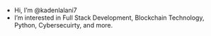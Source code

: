 - Hi, I’m @kadenlalani7
- I’m interested in Full Stack Development, Blockchain Technology, Python, Cybersecuirty, and more.

<!---
kadenlalani7/kadenlalani7 is a ✨ special ✨ repository because its `README.md` (this file) appears on your GitHub profile.
You can click the Preview link to take a look at your changes.
--->
